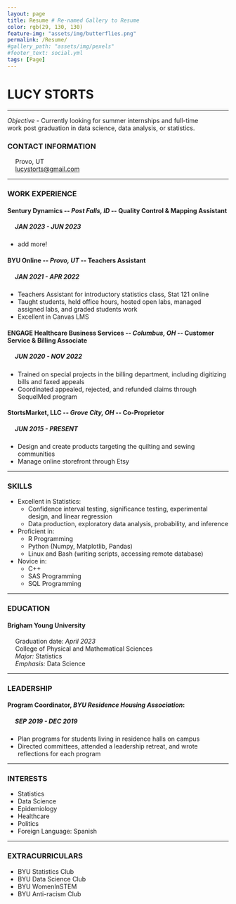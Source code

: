 ```yaml
---
layout: page
title: Resume # Re-named Gallery to Resume 
color: rgb(29, 130, 130)
feature-img: "assets/img/butterflies.png"
permalink: /Resume/
#gallery_path: "assets/img/pexels" 
#footer_text: social.yml
tags: [Page]
---
```


# ​LUCY STORTS

*** 

*Objective*​ - Currently looking for summer internships and full-time <br>
work post graduation in data science, data analysis, or statistics. <br>

### CONTACT INFORMATION

&emsp; Provo, UT <br>
&emsp; lucystorts@gmail.com <br>

***

### WORK EXPERIENCE

#### Sentury Dynamics -- *Post Falls, ID* -- Quality Control & Mapping Assistant
##### &emsp; JAN 2023 - JUN 2023
  - add more! <br>

#### BYU Online -- *Provo, UT* -- Teachers Assistant
##### &emsp; JAN 2021 - APR 2022
  - Teachers Assistant for introductory statistics class, Stat 121 online
  - Taught students, held office hours, hosted open labs, managed assigned labs, and graded students work
  - Excellent in Canvas LMS <br>

#### ENGAGE Healthcare Business Services -- *Columbus, OH* -- Customer Service & Billing Associate 
##### &emsp; JUN 2020 - NOV 2022
  - Trained on special projects in the billing department, including digitizing bills and faxed appeals
  - Coordinated appealed, rejected, and refunded claims through SequelMed program <br>

#### StortsMarket, LLC -- *Grove City, OH* -- Co-Proprietor
##### &emsp; JUN 2015 - PRESENT
  - Design and create products targeting the quilting and sewing communities
  - Manage online storefront through Etsy <br>

***

### SKILLS
- Excellent in Statistics:
  - Confidence interval testing, significance testing, experimental design, and linear regression
  - Data production, exploratory data analysis, probability, and inference
- Proficient in:
  - R Programming
  - Python (Numpy, Matplotlib, Pandas)
  - Linux and Bash (writing scripts, accessing remote database)
- Novice in:
  - C++
  - SAS Programming
  - SQL Programming <br>

***

### EDUCATION
#### Brigham Young University
&emsp; Graduation date: *April 2023* <br>
&emsp; College of Physical and Mathematical Sciences <br>
&emsp; *Major:* Statistics <br> 
&emsp; *Emphasis:* Data Science <br>

***

### LEADERSHIP
#### Program Coordinator​, *BYU Residence Housing Association*:
##### &emsp; SEP 2019 - DEC 2019
- Plan programs for students living in residence halls on campus
- Directed committees, attended a leadership retreat, and wrote reflections for each program

***

### INTERESTS
- Statistics
- Data Science
- Epidemiology
- Healthcare
- Politics
- Foreign Language: Spanish

***

### EXTRACURRICULARS
- BYU Statistics Club
- BYU Data Science Club
- BYU WomenInSTEM
- BYU Anti-racism Club
    
